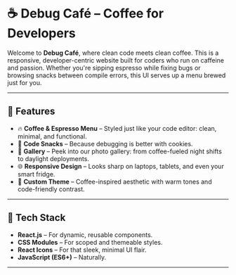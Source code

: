 
# ☕ Debug Café – Coffee for Developers

Welcome to **Debug Café**, where clean code meets clean coffee. This is a responsive, developer-centric website built for coders who run on caffeine and passion. Whether you're sipping espresso while fixing bugs or browsing snacks between compile errors, this UI serves up a menu brewed just for you.

---

## 🚀 Features

- 🔥 **Coffee & Espresso Menu** – Styled just like your code editor: clean, minimal, and functional.
- 🍪 **Code Snacks** – Because debugging is better with cookies.
- 📸 **Gallery** – Peek into our photo gallery: from coffee-fueled night shifts to daylight deployments.
- 🌐 **Responsive Design** – Looks sharp on laptops, tablets, and even your smart fridge.
- 🎨 **Custom Theme** – Coffee-inspired aesthetic with warm tones and code-friendly contrast.

---

## 📁 Tech Stack

- **React.js** – For dynamic, reusable components.
- **CSS Modules** – For scoped and themeable styles.
- **React Icons** – For that sleek, minimal UI flair.
- **JavaScript (ES6+)** – Naturally.

---

